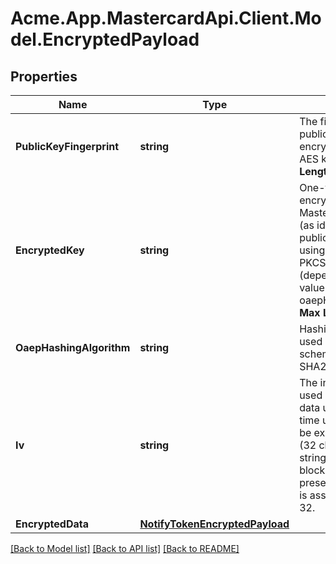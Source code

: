 
# Acme.App.MastercardApi.Client.Model.EncryptedPayload

## Properties

Name | Type | Description | Notes
------------ | ------------- | ------------- | -------------
**PublicKeyFingerprint** | **string** | The fingerprint of the public key used to encrypt the ephemeral AES key.     __Max Length:64__  | 
**EncryptedKey** | **string** | One-time use AES key encrypted by the MasterCard public key (as identified by publicKeyFingerprint) using the OAEP or PKCS#1 v1.5 scheme (depending on the value of oaepHashingAlgorithm.     __Max Length:512__  | 
**OaepHashingAlgorithm** | **string** | Hashing algorithm used with the OAEP scheme. Must be either SHA256 or SHA512.  | [optional] 
**Iv** | **string** | The initialization vector used when encrypting data using the one-time use AES key. Must be exactly 16 bytes (32 character hex string) to match the block size. If not present, an IV of zero is assumed. Length - 32.  | [optional] 
**EncryptedData** | [**NotifyTokenEncryptedPayload**](NotifyTokenEncryptedPayload.md) |  | 

[[Back to Model list]](../README.md#documentation-for-models)
[[Back to API list]](../README.md#documentation-for-api-endpoints)
[[Back to README]](../README.md)

